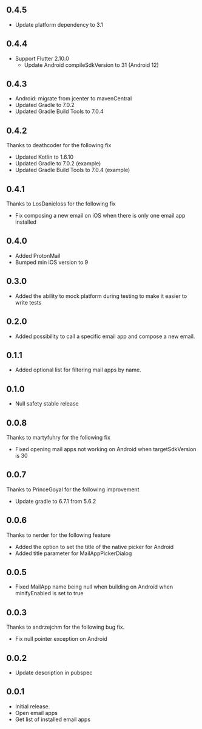 ## 0.4.5
- Update platform dependency to 3.1

## 0.4.4
- Support Flutter 2.10.0
  - Update Android compileSdkVersion to 31 (Android 12)

## 0.4.3

- Android: migrate from jcenter to mavenCentral
- Updated Gradle to 7.0.2
- Updated Gradle Build Tools to 7.0.4

## 0.4.2
Thanks to deathcoder for the following fix

- Updated Kotlin to 1.6.10
- Updated Gradle to 7.0.2 (example)
- Updated Gradle Build Tools to 7.0.4 (example)

## 0.4.1
Thanks to LosDanieloss for the following fix

- Fix composing a new email on iOS when there is only one email app installed

## 0.4.0

- Added ProtonMail
- Bumped min iOS version to 9

## 0.3.0

- Added the ability to mock platform during testing to make it easier to write tests 

## 0.2.0

- Added possibility to call a specific email app and compose a new email.

## 0.1.1

- Added optional list for filtering mail apps by name.

## 0.1.0

- Null safety stable release

## 0.0.8

Thanks to martyfuhry for the following fix

- Fixed opening mail apps not working on Android when targetSdkVersion is 30

## 0.0.7

Thanks to PrinceGoyal for the following improvement

- Update gradle to 6.7.1 from 5.6.2

## 0.0.6

Thanks to nerder for the following feature

- Added the option to set the title of the native picker for Android
- Added title parameter for MailAppPickerDialog

## 0.0.5

- Fixed MailApp name being null when building on Android when minifyEnabled is set to true

## 0.0.3

Thanks to andrzejchm for the following bug fix.

- Fix null pointer exception on Android

## 0.0.2

- Update description in pubspec

## 0.0.1

- Initial release.
- Open email apps
- Get list of installed email apps
